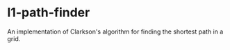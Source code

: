 l1-path-finder
==============
An implementation of Clarkson's algorithm for finding the shortest path in a grid.
